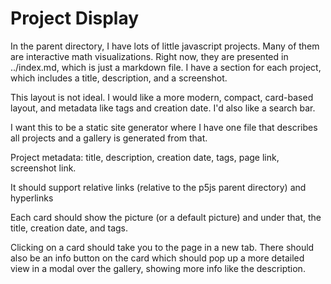 # Project Display

In the parent directory, I have lots of little javascript projects. Many of them are interactive math visualizations. Right now, they are presented in ../index.md, which is just a markdown file. I have a section for each project, which includes a title, description, and a screenshot.

This layout is not ideal. I would like a more modern, compact, card-based layout, and metadata like tags and creation date. I'd also like a search bar.

I want this to be a static site generator where I have one file that describes all projects and a gallery is generated from that.

Project metadata: title, description, creation date, tags, page link, screenshot link.

It should support relative links (relative to the p5js parent directory) and hyperlinks

Each card should show the picture (or a default picture) and under that, the title, creation date, and tags.

Clicking on a card should take you to the page in a new tab. There should also be an info button on the card which should pop up a more detailed view in a modal over the gallery, showing more info like the description.